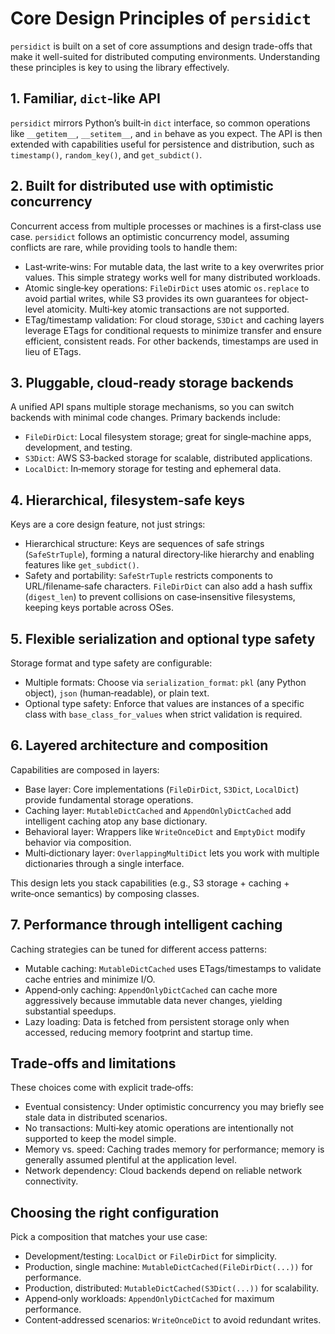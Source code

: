 # Core Design Principles of `persidict`

`persidict` is built on a set of core assumptions and design trade-offs that make it well-suited for distributed computing environments. Understanding these principles is key to using the library effectively.

## 1. Familiar, `dict`‑like API

`persidict` mirrors Python’s built‑in `dict` interface, so common operations like `__getitem__`, `__setitem__`, and `in` behave as you expect. The API is then extended with capabilities useful for persistence and distribution, such as `timestamp()`, `random_key()`, and `get_subdict()`.

## 2. Built for distributed use with optimistic concurrency

Concurrent access from multiple processes or machines is a first‑class use case. `persidict` follows an optimistic concurrency model, assuming conflicts are rare, while providing tools to handle them:

- Last‑write‑wins: For mutable data, the last write to a key overwrites prior values. This simple strategy works well for many distributed workloads.
- Atomic single‑key operations: `FileDirDict` uses atomic `os.replace` to avoid partial writes, while S3 provides its own guarantees for object-level atomicity. Multi‑key atomic transactions are not supported.
- ETag/timestamp validation: For cloud storage, `S3Dict` and caching layers leverage ETags for conditional requests to minimize transfer and ensure efficient, consistent reads. For other backends, timestamps are used in lieu of ETags.

## 3. Pluggable, cloud‑ready storage backends

A unified API spans multiple storage mechanisms, so you can switch backends with minimal code changes. Primary backends include:

- `FileDirDict`: Local filesystem storage; great for single‑machine apps, development, and testing.
- `S3Dict`: AWS S3‑backed storage for scalable, distributed applications.
- `LocalDict`: In‑memory storage for testing and ephemeral data.

## 4. Hierarchical, filesystem‑safe keys

Keys are a core design feature, not just strings:

- Hierarchical structure: Keys are sequences of safe strings (`SafeStrTuple`), forming a natural directory‑like hierarchy and enabling features like `get_subdict()`.
- Safety and portability: `SafeStrTuple` restricts components to URL/filename‑safe characters. `FileDirDict` can also add a hash suffix (`digest_len`) to prevent collisions on case‑insensitive filesystems, keeping keys portable across OSes.

## 5. Flexible serialization and optional type safety

Storage format and type safety are configurable:

- Multiple formats: Choose via `serialization_format`: `pkl` (any Python object), `json` (human‑readable), or plain text.
- Optional type safety: Enforce that values are instances of a specific class with `base_class_for_values` when strict validation is required.

## 6. Layered architecture and composition

Capabilities are composed in layers:

- Base layer: Core implementations (`FileDirDict`, `S3Dict`, `LocalDict`) provide fundamental storage operations.
- Caching layer: `MutableDictCached` and `AppendOnlyDictCached` add intelligent caching atop any base dictionary.
- Behavioral layer: Wrappers like `WriteOnceDict` and `EmptyDict` modify behavior via composition.
- Multi‑dictionary layer: `OverlappingMultiDict` lets you work with multiple dictionaries through a single interface.

This design lets you stack capabilities (e.g., S3 storage + caching + write‑once semantics) by composing classes.

## 7. Performance through intelligent caching

Caching strategies can be tuned for different access patterns:

- Mutable caching: `MutableDictCached` uses ETags/timestamps to validate cache entries and minimize I/O.
- Append‑only caching: `AppendOnlyDictCached` can cache more aggressively because immutable data never changes, yielding substantial speedups.
- Lazy loading: Data is fetched from persistent storage only when accessed, reducing memory footprint and startup time.

## Trade‑offs and limitations

These choices come with explicit trade‑offs:

- Eventual consistency: Under optimistic concurrency you may briefly see stale data in distributed scenarios.
- No transactions: Multi‑key atomic operations are intentionally not supported to keep the model simple.
- Memory vs. speed: Caching trades memory for performance; memory is generally assumed plentiful at the application level.
- Network dependency: Cloud backends depend on reliable network connectivity.

## Choosing the right configuration

Pick a composition that matches your use case:

- Development/testing: `LocalDict` or `FileDirDict` for simplicity.
- Production, single machine: `MutableDictCached(FileDirDict(...))` for performance.
- Production, distributed: `MutableDictCached(S3Dict(...))` for scalability.
- Append‑only workloads: `AppendOnlyDictCached` for maximum performance.
- Content‑addressed scenarios: `WriteOnceDict` to avoid redundant writes.